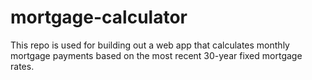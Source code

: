# mortgage-calculator
This repo is used for building out a web app that calculates monthly mortgage payments based on the most recent 30-year fixed mortgage rates.
